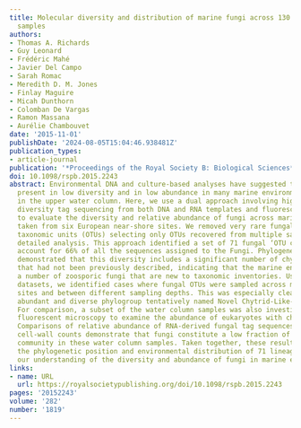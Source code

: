 ```yaml
---
title: Molecular diversity and distribution of marine fungi across 130 European environmental
  samples
authors:
- Thomas A. Richards
- Guy Leonard
- Frédéric Mahé
- Javier Del Campo
- Sarah Romac
- Meredith D. M. Jones
- Finlay Maguire
- Micah Dunthorn
- Colomban De Vargas
- Ramon Massana
- Aurélie Chambouvet
date: '2015-11-01'
publishDate: '2024-08-05T15:04:46.938481Z'
publication_types:
- article-journal
publication: '*Proceedings of the Royal Society B: Biological Sciences*'
doi: 10.1098/rspb.2015.2243
abstract: Environmental DNA and culture-based analyses have suggested that fungi are
  present in low diversity and in low abundance in many marine environments, especially
  in the upper water column. Here, we use a dual approach involving high-throughput
  diversity tag sequencing from both DNA and RNA templates and fluorescent cell counts
  to evaluate the diversity and relative abundance of fungi across marine samples
  taken from six European near-shore sites. We removed very rare fungal operational
  taxonomic units (OTUs) selecting only OTUs recovered from multiple samples for a
  detailed analysis. This approach identified a set of 71 fungal ‘OTU clusters' that
  account for 66% of all the sequences assigned to the Fungi. Phylogenetic analyses
  demonstrated that this diversity includes a significant number of chytrid-like lineages
  that had not been previously described, indicating that the marine environment encompasses
  a number of zoosporic fungi that are new to taxonomic inventories. Using the sequence
  datasets, we identified cases where fungal OTUs were sampled across multiple geographical
  sites and between different sampling depths. This was especially clear in one relatively
  abundant and diverse phylogroup tentatively named Novel Chytrid-Like-Clade 1 (NCLC1).
  For comparison, a subset of the water column samples was also investigated using
  fluorescent microscopy to examine the abundance of eukaryotes with chitin cell walls.
  Comparisons of relative abundance of RNA-derived fungal tag sequences and chitin
  cell-wall counts demonstrate that fungi constitute a low fraction of the eukaryotic
  community in these water column samples. Taken together, these results demonstrate
  the phylogenetic position and environmental distribution of 71 lineages, improving
  our understanding of the diversity and abundance of fungi in marine environments.
links:
- name: URL
  url: https://royalsocietypublishing.org/doi/10.1098/rspb.2015.2243
pages: '20152243'
volume: '282'
number: '1819'
---
```


